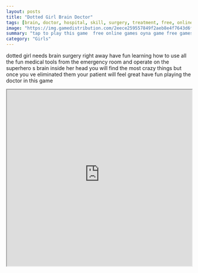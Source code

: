 ```yaml
---
layout: posts
title: "Dotted Girl Brain Doctor"
tags: [brain, doctor, hospital, skill, surgery, treatment, free, online, games, oyna, game, free, games, play, play, games]
image: "https://img.gamedistribution.com/2eece259557849f2aeb8e4f7643d6f46.jpg"
summary: "tap to play this game  free online games oyna game free games play play games"
category: "Girls"
---
```


dotted girl needs brain surgery right away have fun learning how to use all the fun medical tools from the emergency room and operate on the superhero s brain inside her head you will find the most crazy things but once you ve eliminated them your patient will feel great have fun playing the doctor in this game

<iframe width="100%" height="480px;" src="https://html5.gamedistribution.com/2eece259557849f2aeb8e4f7643d6f46/"></iframe>